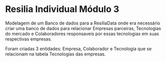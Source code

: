 # Resilia Individual Módulo 3

Modelagem de um Banco de dados para a ResiliaData
onde era necessário criar uma banco de dados para relacionar
Empresas parceiras, Tecnologias do mercado e Colaboradores responsaveis
por essas tecnologias em suas respectivas empresas.

Foram criadas 3 entidades: Empresa, Colaborador e Tecnologia
que se relacionam na tabela Tecnologias das empresas.
